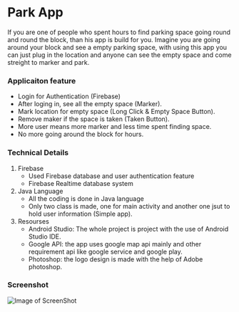 # Park App

If you are one of people who spent hours to find parking space going round and round the block, than his app is build for you. Imagine you are going around your block and see a empty parking space, with using this app you can just plug in the location and anyone can see the empty space and come streight to marker and park.   

### Applicaiton feature

* Login for Authentication (Firebase)
* After loging in, see all the empty space (Marker).
* Mark location for empty space (Long Click & Empty Space Button).
* Remove maker if the space is taken (Taken Button).
* More user means more marker and less time spent finding space.
* No more going around the block for hours.

### Technical Details

1. Firebase
	- Used Firebase database and user authentication feature
	- Firebase Realtime database system
2. Java Language
	- All the coding is done in Java language 
	- Only two class is made, one for main activity and another one jsut to hold user information (Simple app).
3. Resourses
	- Android Studio: The whole project is project with the use of Android Studio IDE.
	- Google API: the app uses google map api mainly and other requirement api like google service and google play. 
	- Photoshop: the logo design is made with the help of Adobe photoshop.

### Screenshot
![Image of ScreenShot](https://github.com/TenNga/Video-Search-Engine-React/blob/master/parkScreenShot.jpg)
